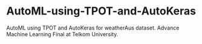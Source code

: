 # AutoML-using-TPOT-and-AutoKeras
AutoML using TPOT and AutoKeras for weatherAus dataset. Advance Machine Learning Final at Telkom University.

